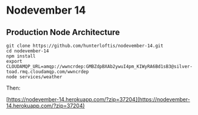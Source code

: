 # Nodevember 14

## Production Node Architecture

```
git clone https://github.com/hunterloftis/nodevember-14.git
cd nodevember-14
npm install
export CLOUDAMQP_URL=amqp://wwncrdep:GMBZdpBXAb2ywuI4pm_KIWyRA6Bd1sB3@silver-toad.rmq.cloudamqp.com/wwncrdep
node services/weather
```

Then:

[https://nodevember-14.herokuapp.com/?zip=37204](https://nodevember-14.herokuapp.com/?zip=37204)
